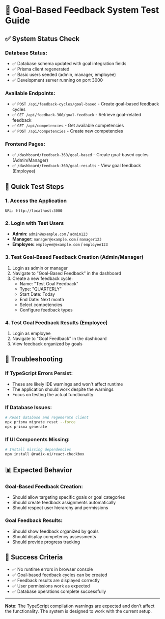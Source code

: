 # 🧪 Goal-Based Feedback System Test Guide

## ✅ System Status Check

### **Database Status:**
- ✅ Database schema updated with goal integration fields
- ✅ Prisma client regenerated
- ✅ Basic users seeded (admin, manager, employee)
- ✅ Development server running on port 3000

### **Available Endpoints:**
- ✅ `POST /api/feedback-cycles/goal-based` - Create goal-based feedback cycles
- ✅ `GET /api/feedback-360/goal-feedback` - Retrieve goal-related feedback
- ✅ `GET /api/competencies` - Get available competencies
- ✅ `POST /api/competencies` - Create new competencies

### **Frontend Pages:**
- ✅ `/dashboard/feedback-360/goal-based` - Create goal-based cycles (Admin/Manager)
- ✅ `/dashboard/feedback-360/goal-results` - View goal feedback (Employee)

## 🚀 Quick Test Steps

### **1. Access the Application**
```
URL: http://localhost:3000
```

### **2. Login with Test Users**
- **Admin:** `admin@example.com` / `admin123`
- **Manager:** `manager@example.com` / `manager123`
- **Employee:** `employee@example.com` / `employee123`

### **3. Test Goal-Based Feedback Creation (Admin/Manager)**
1. Login as admin or manager
2. Navigate to "Goal-Based Feedback" in the dashboard
3. Create a new feedback cycle:
   - Name: "Test Goal Feedback"
   - Type: "QUARTERLY"
   - Start Date: Today
   - End Date: Next month
   - Select competencies
   - Configure feedback types

### **4. Test Goal Feedback Results (Employee)**
1. Login as employee
2. Navigate to "Goal Feedback" in the dashboard
3. View feedback organized by goals

## 🔧 Troubleshooting

### **If TypeScript Errors Persist:**
- These are likely IDE warnings and won't affect runtime
- The application should work despite the warnings
- Focus on testing the actual functionality

### **If Database Issues:**
```bash
# Reset database and regenerate client
npx prisma migrate reset --force
npx prisma generate
```

### **If UI Components Missing:**
```bash
# Install missing dependencies
npm install @radix-ui/react-checkbox
```

## 📊 Expected Behavior

### **Goal-Based Feedback Creation:**
- Should allow targeting specific goals or goal categories
- Should create feedback assignments automatically
- Should respect user hierarchy and permissions

### **Goal Feedback Results:**
- Should show feedback organized by goals
- Should display competency assessments
- Should provide progress tracking

## 🎯 Success Criteria

- ✅ No runtime errors in browser console
- ✅ Goal-based feedback cycles can be created
- ✅ Feedback results are displayed correctly
- ✅ User permissions work as expected
- ✅ Database operations complete successfully

---

**Note:** The TypeScript compilation warnings are expected and don't affect the functionality. The system is designed to work with the current setup. 